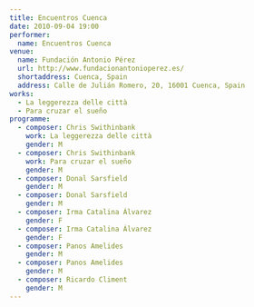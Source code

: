```yaml
---
title: Encuentros Cuenca
date: 2010-09-04 19:00
performer:
  name: Encuentros Cuenca
venue:
  name: Fundación Antonio Pérez
  url: http://www.fundacionantonioperez.es/
  shortaddress: Cuenca, Spain
  address: Calle de Julián Romero, 20, 16001 Cuenca, Spain
works:
  - La leggerezza delle città
  - Para cruzar el sueño
programme:
  - composer: Chris Swithinbank
    work: La leggerezza delle città
    gender: M
  - composer: Chris Swithinbank
    work: Para cruzar el sueño
    gender: M
  - composer: Donal Sarsfield
    gender: M
  - composer: Donal Sarsfield
    gender: M
  - composer: Irma Catalina Álvarez
    gender: F
  - composer: Irma Catalina Álvarez
    gender: F
  - composer: Panos Amelides
    gender: M
  - composer: Panos Amelides
    gender: M
  - composer: Ricardo Climent
    gender: M
---
```

